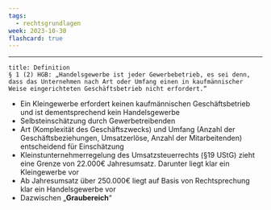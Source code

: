 ```yaml
---
tags:
  - rechtsgrundlagen
week: 2023-10-30
flashcard: true
---
```

***

```ad-important
title: Definition
§ 1 (2) HGB: „Handelsgewerbe ist jeder Gewerbebetrieb, es sei denn, dass das Unternehmen nach Art oder Umfang einen in kaufmännischer Weise eingerichteten Geschäftsbetrieb nicht erfordert.“
```

- Ein Kleingewerbe erfordert keinen kaufmännischen Geschäftsbetrieb und ist dementsprechend kein Handelsgewerbe
- Selbsteinschätzung durch Gewerbetreibenden
- Art (Komplexität des Geschäftszwecks) und Umfang (Anzahl der Geschäftsbeziehungen, Umsatzerlöse, Anzahl der Mitarbeitenden) entscheidend für Einschätzung
- Kleinstunternehmerregelung des Umsatzsteuerrechts (§19 UStG) zieht eine Grenze von $22.000 €$ Jahresumsatz. Darunter liegt klar ein Kleingewerbe vor
- Ab Jahresumsatz über $250.000 €$ liegt auf Basis von Rechtsprechung klar ein Handelsgewerbe vor
- Dazwischen „**Graubereich**“
